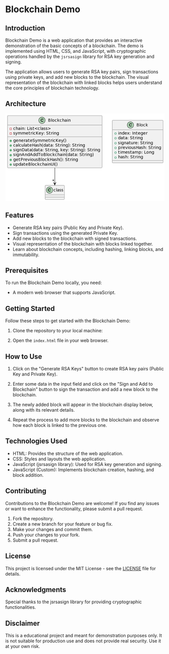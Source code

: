 # Blockchain Demo

## Introduction

Blockchain Demo is a web application that provides an interactive demonstration of the basic concepts of a blockchain. The demo is implemented using HTML, CSS, and JavaScript, with cryptographic operations handled by the `jsrsasign` library for RSA key generation and signing.

The application allows users to generate RSA key pairs, sign transactions using private keys, and add new blocks to the blockchain. The visual representation of the blockchain with linked blocks helps users understand the core principles of blockchain technology.

## Architecture

![Blockchain Demo Architecture](./docs/architecture.png)

## Features

- Generate RSA key pairs (Public Key and Private Key).
- Sign transactions using the generated Private Key.
- Add new blocks to the blockchain with signed transactions.
- Visual representation of the blockchain with blocks linked together.
- Learn about blockchain concepts, including hashing, linking blocks, and immutability.

## Prerequisites

To run the Blockchain Demo locally, you need:

- A modern web browser that supports JavaScript.

## Getting Started

Follow these steps to get started with the Blockchain Demo:

1. Clone the repository to your local machine:

2. Open the `index.html` file in your web browser.

## How to Use

1. Click on the "Generate RSA Keys" button to create RSA key pairs (Public Key and Private Key).

2. Enter some data in the input field and click on the "Sign and Add to Blockchain" button to sign the transaction and add a new block to the blockchain.

3. The newly added block will appear in the blockchain display below, along with its relevant details.

4. Repeat the process to add more blocks to the blockchain and observe how each block is linked to the previous one.

## Technologies Used

- HTML: Provides the structure of the web application.
- CSS: Styles and layouts the web application.
- JavaScript (jsrsasign library): Used for RSA key generation and signing.
- JavaScript (Custom): Implements blockchain creation, hashing, and block addition.

## Contributing

Contributions to the Blockchain Demo are welcome! If you find any issues or want to enhance the functionality, please submit a pull request.

1. Fork the repository.
2. Create a new branch for your feature or bug fix.
3. Make your changes and commit them.
4. Push your changes to your fork.
5. Submit a pull request.

## License

This project is licensed under the MIT License - see the [LICENSE](LICENSE) file for details.

## Acknowledgments

Special thanks to the jsrsasign library for providing cryptographic functionalities.

## Disclaimer

This is a educational project and meant for demonstration purposes only. It is not suitable for production use and does not provide real security. Use it at your own risk.
